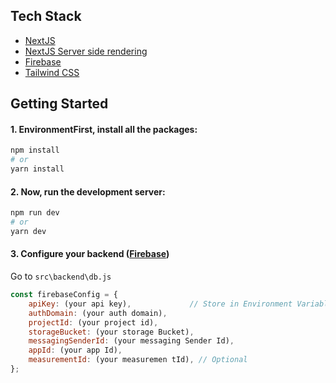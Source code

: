 ## Tech Stack

- [NextJS](https://nextjs.org/)
- [NextJS Server side rendering](https://nextjs.org/docs/basic-features/data-fetching/get-server-side-props)
- [Firebase](https://firebase.google.com/)
- [Tailwind CSS](https://tailwindcss.com/)

## Getting Started

#### 1. EnvironmentFirst, install all the packages:

```bash
npm install
# or
yarn install
```

#### 2. Now, run the development server:

```bash
npm run dev
# or
yarn dev
```

#### 3. Configure your backend ([Firebase](https://firebase.google.com/))
Go to `src\backend\db.js`
```js script
const firebaseConfig = {
    apiKey: (your api key),             // Store in Environment Variable
    authDomain: (your auth domain),
    projectId: (your project id),
    storageBucket: (your storage Bucket),
    messagingSenderId: (your messaging Sender Id),
    appId: (your app Id),
    measurementId: (your measuremen tId), // Optional
};
```